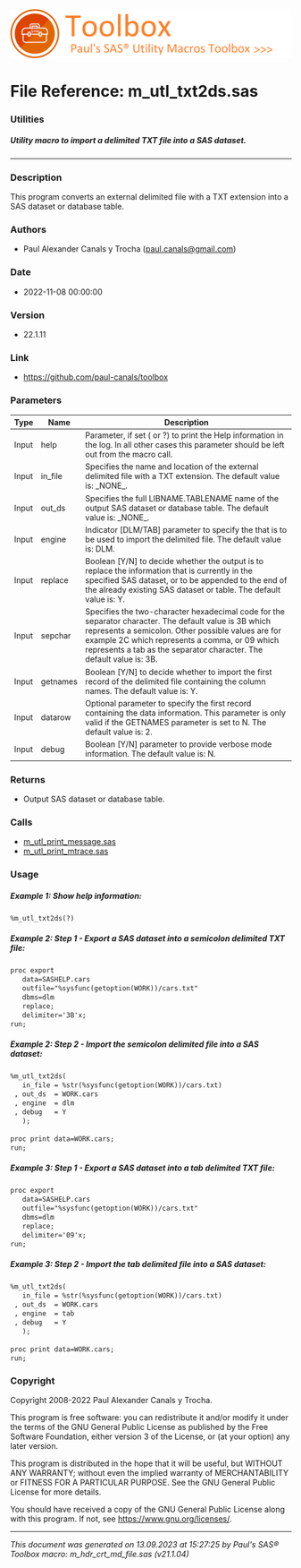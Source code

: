 ![../../misc/images/doc_banner.png](../../misc/images/doc_banner.png)
# 
# File Reference: m_utl_txt2ds.sas

### Utilities

##### Utility macro to import a delimited TXT file into a SAS dataset.

***

### Description
This program converts an external delimited file with a TXT extension into a SAS dataset or database table.

### Authors
* Paul Alexander Canals y Trocha (paul.canals@gmail.com)

### Date
* 2022-11-08 00:00:00

### Version
* 22.1.11

### Link
* https://github.com/paul-canals/toolbox

### Parameters
| Type | Name | Description |
| ---- | ---- | ----------- |
| Input | help | Parameter, if set ( or ?) to print the Help information in the log. In all other cases this parameter should be left out from the macro call. |
| Input | in_file | Specifies the name and location of the external delimited file with a TXT extension. The default value is: \_NONE\_. |
| Input | out_ds | Specifies the full LIBNAME.TABLENAME name of the output SAS dataset or database table. The default value is: \_NONE\_. |
| Input | engine | Indicator [DLM/TAB] parameter to specify the that is to be used to import the delimited file. The default value is: DLM. |
| Input | replace | Boolean [Y/N] to decide whether the output is to replace the information that is currently in the specified SAS dataset, or to be appended to the end of the already existing SAS dataset or table. The default value is: Y. |
| Input | sepchar | Specifies the two-character hexadecimal code for the separator character. The default value is 3B which represents a semicolon. Other possible values are for example 2C which represents a comma, or 09 which represents a tab as the separator character. The default value is: 3B. |
| Input | getnames | Boolean [Y/N] to decide whether to import the first record of the delimited file containing the column names. The default value is: Y. |
| Input | datarow | Optional parameter to specify the first record containing the data information. This parameter is only valid if the GETNAMES parameter is set to N. The default value is: 2. |
| Input | debug | Boolean [Y/N] parameter to provide verbose mode information. The default value is: N. |

### Returns
* Output SAS dataset or database table.

### Calls
* [m_utl_print_message.sas](m_utl_print_message.md)
* [m_utl_print_mtrace.sas](m_utl_print_mtrace.md)

### Usage

##### Example 1: Show help information:
```sas
%m_utl_txt2ds(?)
```

##### Example 2: Step 1 - Export a SAS dataset into a semicolon delimited TXT file:
```sas
proc export
   data=SASHELP.cars
   outfile="%sysfunc(getoption(WORK))/cars.txt"
   dbms=dlm
   replace;
   delimiter='3B'x;
run;
```

##### Example 2: Step 2 - Import the semicolon delimited file into a SAS dataset:
```sas
%m_utl_txt2ds(
   in_file = %str(%sysfunc(getoption(WORK))/cars.txt)
 , out_ds  = WORK.cars
 , engine  = dlm
 , debug   = Y
   );

proc print data=WORK.cars;
run;
```

##### Example 3: Step 1 - Export a SAS dataset into a tab delimited TXT file:
```sas
proc export
   data=SASHELP.cars
   outfile="%sysfunc(getoption(WORK))/cars.txt"
   dbms=dlm
   replace;
   delimiter='09'x;
run;
```

##### Example 3: Step 2 - Import the tab delimited file into a SAS dataset:
```sas
%m_utl_txt2ds(
   in_file = %str(%sysfunc(getoption(WORK))/cars.txt)
 , out_ds  = WORK.cars
 , engine  = tab
 , debug   = Y
   );

proc print data=WORK.cars;
run;
```

### Copyright
Copyright 2008-2022 Paul Alexander Canals y Trocha. 
 
This program is free software: you can redistribute it and/or modify 
it under the terms of the GNU General Public License as published by 
the Free Software Foundation, either version 3 of the License, or 
(at your option) any later version. 
 
This program is distributed in the hope that it will be useful, 
but WITHOUT ANY WARRANTY; without even the implied warranty of 
MERCHANTABILITY or FITNESS FOR A PARTICULAR PURPOSE. See the 
GNU General Public License for more details. 
 
You should have received a copy of the GNU General Public License 
along with this program. If not, see <https://www.gnu.org/licenses/>. 


***
*This document was generated on 13.09.2023 at 15:27:25  by Paul's SAS&reg; Toolbox macro: m_hdr_crt_md_file.sas (v21.1.04)*
